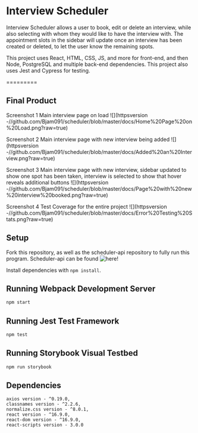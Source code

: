 # Interview Scheduler

Interview Scheduler allows a user to book, edit or delete an interview, while also selecting with whom they would like to have the interview with. The appointment slots in the sidebar will update once an interview has been created or deleted, to let the user know the remaining spots.

This project uses React, HTML, CSS, JS, and more for front-end, and then Node, PostgreSQL and multiple back-end dependencies. This project also uses Jest and Cypress for testing.

=========
## Final Product

Screenshot 1
Main interview page on load ![](httpsversion -//github.com/Bjam091/scheduler/blob/master/docs/Home%20Page%20on%20Load.png?raw=true)

Screenshot 2
Main interview page with new interview being added ![](httpsversion -//github.com/Bjam091/scheduler/blob/master/docs/Added%20an%20Interview.png?raw=true)

Screenshot 3
Main interview page with new interview, sidebar updated to show one spot has been taken, interview is selected to show that hover reveals additional buttons ![](httpsversion -//github.com/Bjam091/scheduler/blob/master/docs/Page%20with%20new%20interview%20booked.png?raw=true)

Screenshot 4
Test Coverage for the entire project ![](httpsversion -//github.com/Bjam091/scheduler/blob/master/docs/Error%20Testing%20Stats.png?raw=true)

## Setup
Fork this repository, as well as the scheduler-api repository to fully run this program. Scheduler-api can be found ![here!](https://github.com/Bjam091/scheduler-api)


Install dependencies with `npm install`.

## Running Webpack Development Server

```sh
npm start
```

## Running Jest Test Framework

```sh
npm test
```

## Running Storybook Visual Testbed

```sh
npm run storybook
```

## Dependencies

    axios version - ^0.19.0,
    classnames version - ^2.2.6,
    normalize.css version - ^8.0.1,
    react version - ^16.9.0,
    react-dom version - ^16.9.0,
    react-scripts version - 3.0.0
